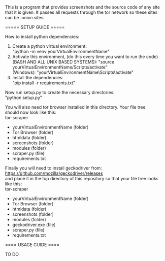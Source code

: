 This is a program that provides screenshots and the source code of any site that it is given. 
It passes all requests through the tor network so these sites can be .onion sites. 

===== SETUP GUIDE =====

How to install python dependencies:
1. Create a python virtual environment: </br>
    "python -m venv yourVirtualEnvironmentName"
2. Activate this environment, (do this every time you want to run the code) </br>
    (BASH AND ALL UNIX BASED SYSTEMS): "source yourVirtualEnvironmentName/Scripts/activate" </br>
    (Windows): "yourVirtualEnvironmentName\Scripts\activate"
3. Install the dependencies: </br>
    "pip install -r requirements.txt"

Now run setup.py to create the necessary directories: </br>
    "python setup.py"

You will also need tor browser installed in this directory. Your file tree should now look like this: </br>
tor-scraper </br>
-    yourVirtualEnvironmentName (folder) </br>
-    Tor Browser (folder) </br>
-    htmldata (folder) </br>
-    screenshots (folder) </br>
-    modules (folder) </br>
-    scraper.py (file) </br>
-    requirements.txt </br>

Finally you will need to install geckodriver from: https://github.com/mozilla/geckodriver/releases </br>
and place it in the top directory of this repository so that your file tree looks like this: </br>
tor-scraper </br>
-    yourVirtualEnvironmentName (folder) </br>
-    Tor Browser (folder) </br>
-    htmldata (folder) </br> 
-    screenshots (folder) </br>
-    modules (folder) </br>
-    geckodriver.exe (file) </br>
-    scraper.py (file) </br>
-    requirements.txt </br>

==== USAGE GUIDE ==== 

TO DO 
